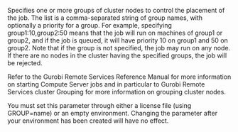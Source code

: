 Specifies one or more groups of cluster nodes to control the placement of the job. The list is a comma-separated string
of group names, with optionally a priority for a group. For example, specifying group1:10,group2:50 means that the job
will run on machines of group1 or group2, and if the job is queued, it will have priority 10 on group1 and 50 on group2.
Note that if the group is not specified, the job may run on any node. If there are no nodes in the cluster having the
specified groups, the job will be rejected.

Refer to the Gurobi Remote Services Reference Manual for more information on starting Compute Server jobs and in
particular to Gurobi Remote Services cluster Grouping for more information on grouping cluster nodes.

You must set this parameter through either a license file (using GROUP=name) or an empty environment. Changing the
parameter after your environment has been created will have no effect.